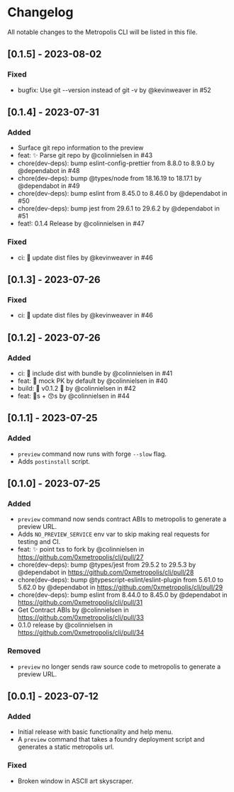 # Changelog

All notable changes to the Metropolis CLI will be listed in this file.

## [0.1.5] - 2023-08-02

### Fixed

- bugfix: Use git --version instead of git -v by @kevinweaver in #52

## [0.1.4] - 2023-07-31

### Added

- Surface git repo information to the preview
- feat: ✨ Parse git repo by @colinnielsen in #43
- chore(dev-deps): bump eslint-config-prettier from 8.8.0 to 8.9.0 by @dependabot in #48
- chore(dev-deps): bump @types/node from 18.16.19 to 18.17.1 by @dependabot in #49
- chore(dev-deps): bump eslint from 8.45.0 to 8.46.0 by @dependabot in #50
- chore(dev-deps): bump jest from 29.6.1 to 29.6.2 by @dependabot in #51
- feat!: 0.1.4 Release by @colinnielsen in #47

### Fixed

- ci: 🔖 update dist files by @kevinweaver in #46

## [0.1.3] - 2023-07-26

### Fixed

- ci: 🔖 update dist files by @kevinweaver in #46

## [0.1.2] - 2023-07-26

### Added

- ci: 🔖 include dist with bundle by @colinnielsen in #41
- feat: 🔐 mock PK by default by @colinnielsen in #40
- build: 🔖 v0.1.2 🎉 by @colinnielsen in #42
- feat: 🔔s + 😙s by @colinnielsen in #44

## [0.1.1] - 2023-07-25

### Added

- `preview` command now runs with forge `--slow` flag.
- Adds `postinstall` script.

## [0.1.0] - 2023-07-25

### Added

- `preview` command now sends contract ABIs to metropolis to generate a preview URL.
- Adds `NO_PREVIEW_SERVICE` env var to skip making real requests for testing and CI.
- feat: :sparkles: point txs to fork by @colinnielsen in https://github.com/0xmetropolis/cli/pull/27
- chore(dev-deps): bump @types/jest from 29.5.2 to 29.5.3 by @dependabot in
  https://github.com/0xmetropolis/cli/pull/28
- chore(dev-deps): bump @typescript-eslint/eslint-plugin from 5.61.0 to 5.62.0 by @dependabot in
  https://github.com/0xmetropolis/cli/pull/29
- chore(dev-deps): bump eslint from 8.44.0 to 8.45.0 by @dependabot in
  https://github.com/0xmetropolis/cli/pull/31
- Get Contract ABIs by @colinnielsen in https://github.com/0xmetropolis/cli/pull/33
- 0.1.0 release by @colinnielsen in https://github.com/0xmetropolis/cli/pull/34

### Removed

- `preview` no longer sends raw source code to metropolis to generate a preview URL.

## [0.0.1] - 2023-07-12

### Added

- Initial release with basic functionality and help menu.
- A `preview` command that takes a foundry deployment script and generates a static metropolis url.

### Fixed

- Broken window in ASCII art skyscraper.
